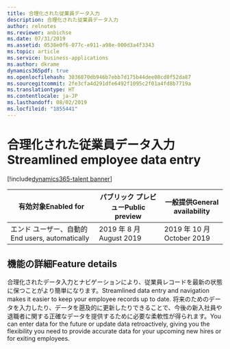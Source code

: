 ```yaml
---
title: 合理化された従業員データ入力
description: 合理化された従業員データ入力
author: relnotes
ms.reviewer: anbichse
ms.date: 07/31/2019
ms.assetid: 0538e0f6-077c-e911-a98e-000d3a4f3343
ms.topic: article
ms.service: business-applications
ms.author: dkrame
dynamics365pdf: true
ms.openlocfilehash: 3036870db946b7ebb7d175b44dee08cd0f52da87
ms.sourcegitcommit: 2fe3cfa4d291dfe6492f1095c2f01a4fd8b7719a
ms.translationtype: HT
ms.contentlocale: ja-JP
ms.lasthandoff: 08/02/2019
ms.locfileid: "1855441"
---
```

# <a name="streamlined-employee-data-entry"></a><span data-ttu-id="7651f-103">合理化された従業員データ入力</span><span class="sxs-lookup"><span data-stu-id="7651f-103">Streamlined employee data entry</span></span>
[!include[dynamics365-talent banner](../includes/dynamics365-talent.md)]

| <span data-ttu-id="7651f-104">有効対象</span><span class="sxs-lookup"><span data-stu-id="7651f-104">Enabled for</span></span>    |  <span data-ttu-id="7651f-105">パブリック プレビュー</span><span class="sxs-lookup"><span data-stu-id="7651f-105">Public preview</span></span> | <span data-ttu-id="7651f-106">一般提供</span><span class="sxs-lookup"><span data-stu-id="7651f-106">General availability</span></span> | 
| ---------- | ---------- |---------- |
|<span data-ttu-id="7651f-107">エンド ユーザー、自動的</span><span class="sxs-lookup"><span data-stu-id="7651f-107">End users, automatically</span></span>|<span data-ttu-id="7651f-108">2019 年 8 月</span><span class="sxs-lookup"><span data-stu-id="7651f-108">August 2019</span></span>| <span data-ttu-id="7651f-109">2019 年 10 月</span><span class="sxs-lookup"><span data-stu-id="7651f-109">October 2019</span></span>|






## <a name="feature-details"></a><span data-ttu-id="7651f-110">機能の詳細</span><span class="sxs-lookup"><span data-stu-id="7651f-110">Feature details</span></span>
<!--feature detail start -->
<span data-ttu-id="7651f-111">合理化されたデータ入力とナビゲーションにより、従業員レコードを最新の状態に保つことがより簡単になります。</span><span class="sxs-lookup"><span data-stu-id="7651f-111">Streamlined data entry and navigation makes it easier to keep your employee records up to date.</span></span> <span data-ttu-id="7651f-112">将来のためのデータを入力したり、データを遡及的に更新したりできることで、今後の新入社員や退職者に関する正確なデータを提供するために必要な柔軟性が得られます。</span><span class="sxs-lookup"><span data-stu-id="7651f-112">You can enter data for the future or update data retroactively, giving you the flexibility you need to provide accurate data for your upcoming new hires or for exiting employees.</span></span>
<!--feature detail end -->











